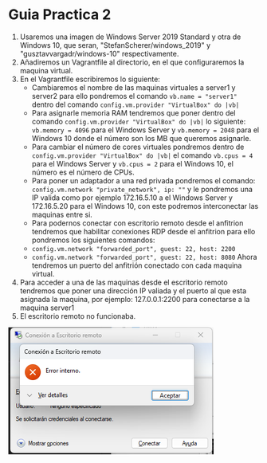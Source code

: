 # Guia Practica 2

1. Usaremos una imagen de Windows Server 2019 Standard y otra de Windows 10, que seran, "StefanScherer/windows_2019" y "gusztavvargadr/windows-10" respectivamente.
2. Añadiremos un Vagrantfile al directorio, en el que configuraremos la maquina virtual.
3. En el Vagrantfile escribiremos lo siguiente:
    - Cambiaremos el nombre de las maquinas virtuales a server1 y server2 para ello pondremos el comando `vb.name = "server1"` dentro del comando `config.vm.provider "VirtualBox" do |vb|`
    - Para asignarle memoria RAM tendremos que poner dentro del comando `config.vm.provider "VirtualBox" do |vb|` lo siguiente: `vb.memory = 4096` para el Windows Server y `vb.memory = 2048` para el Windows 10 donde el número son los MB que queremos asignarle.
    - Para cambiar el número de cores virtuales pondremos dentro de `config.vm.provider "VirtualBox" do |vb|` el comando `vb.cpus = 4` para el Windows Server y `vb.cpus = 2` para el Windows 10, el número es el número de CPUs. 
    - Para poner un adaptador a una red privada pondremos el comando: `config.vm.network "private_network", ip: ""` y le pondremos una IP valida como por ejemplo 172.16.5.10 a el Windows Server y 172.16.5.20 para el Windows 10, con este podremos interconectar las maquinas entre si.
    - Para podernos conectar con escritorio remoto desde el anfitrion tendremos que habilitar conexiones RDP desde el anfitrion para ello pondremos los siguientes comandos:
     -  `config.vm.network "forwarded_port", guest: 22, host: 2200`
     -  `config.vm.network "forwarded_port", guest: 22, host: 8080`
    Ahora tendremos un puerto del anfitrión conectado con cada maquina virtual.
4. Para acceder a una de las maquinas desde el escritorio remoto tendremos que poner una dirección IP valiada y el puerto al que esta asignada la maquina, por ejemplo: 127.0.0.1:2200 para conectarse a la maquina server1
5. El escritorio remoto no funcionaba. 
  
  ![Error](error.png)